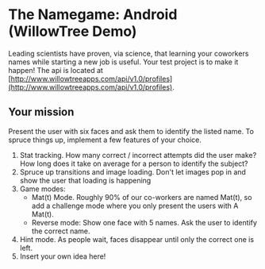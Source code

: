 # The Namegame: Android (WillowTree Demo)

Leading scientists have proven, via science, that learning your coworkers names while starting a new job is useful. Your test project is to make it happen! The api is located at [http://www.willowtreeapps.com/api/v1.0/profiles](http://www.willowtreeapps.com/api/v1.0/profiles).


## Your mission

Present the user with six faces and ask them to identify the listed name. To spruce things up, implement a few features of your choice.

1. Stat tracking. How many correct / incorrect attempts did the user make? How long does it take on average for a person to identify the subject?
2. Spruce up transitions and image loading.  Don't let images pop in and show the user that loading is happening
3. Game modes:
    * Mat(t) Mode. Roughly 90% of our co-workers are named Mat(t), so add a challenge mode where you only present the users with A Mat(t).
    * Reverse mode: Show one face with 5 names. Ask the user to identify the correct name.
4. Hint mode. As people wait, faces disappear until only the correct one is left.
5. Insert your own idea here!
